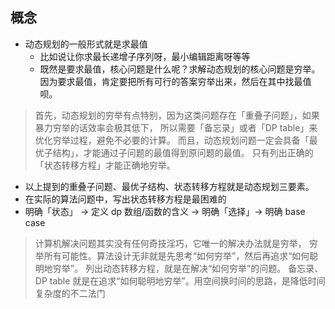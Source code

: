 ## 概念
- 动态规划的一般形式就是求最值
  - 比如说让你求最长递增子序列呀，最小编辑距离呀等等
  - 既然是要求最值，核心问题是什么呢？求解动态规划的核心问题是穷举。因为要求最值，肯定要把所有可行的答案穷举出来，然后在其中找最值呗。

>首先，动态规划的穷举有点特别，因为这类问题存在「重叠子问题」，如果暴力穷举的话效率会极其低下，
>所以需要「备忘录」或者「DP table」来优化穷举过程，避免不必要的计算。
>而且，动态规划问题一定会具备「最优子结构」，才能通过子问题的最值得到原问题的最值。
>只有列出正确的「状态转移方程」才能正确地穷举。

- 以上提到的重叠子问题、最优子结构、状态转移方程就是动态规划三要素。
- 在实际的算法问题中，写出状态转移方程是最困难的
- 明确「状态」 -> 定义 dp 数组/函数的含义 -> 明确「选择」-> 明确 base case

>计算机解决问题其实没有任何奇技淫巧，它唯一的解决办法就是穷举，
>穷举所有可能性。算法设计无非就是先思考“如何穷举”，然后再追求“如何聪明地穷举”。
>列出动态转移方程，就是在解决“如何穷举”的问题。
>备忘录、DP table 就是在追求“如何聪明地穷举”。用空间换时间的思路，是降低时间复杂度的不二法门